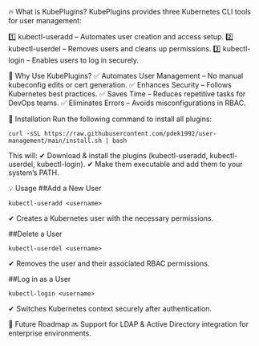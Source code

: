 🔥 What is KubePlugins?
KubePlugins provides three Kubernetes CLI tools for user management:

1️⃣ kubectl-useradd – Automates user creation and access setup.
2️⃣ kubectl-userdel – Removes users and cleans up permissions.
3️⃣ kubectl-login – Enables users to log in securely.

🚀 Why Use KubePlugins?
✅ Automates User Management – No manual kubeconfig edits or cert generation.
✅ Enhances Security – Follows Kubernetes best practices.
✅ Saves Time – Reduces repetitive tasks for DevOps teams.
✅ Eliminates Errors – Avoids misconfigurations in RBAC.

📌 Installation
Run the following command to install all plugins:

```
curl -sSL https://raw.githubusercontent.com/pdek1992/user-management/main/install.sh | bash
```
This will:
✔ Download & install the plugins (kubectl-useradd, kubectl-userdel, kubectl-login).
✔ Make them executable and add them to your system’s PATH.

💡 Usage
##Add a New User
```
kubectl-useradd <username>
```
✔ Creates a Kubernetes user with the necessary permissions.

##Delete a User
```
kubectl-userdel <username>
```
✔ Removes the user and their associated RBAC permissions.

##Log in as a User
```
kubectl-login <username>
```
✔ Switches Kubernetes context securely after authentication.

📍 Future Roadmap
🔜 Support for LDAP & Active Directory integration for enterprise environments.

